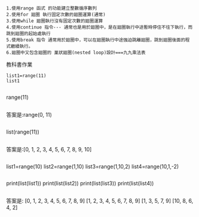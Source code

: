 ###
```
1.使用range 函式 的功能建立整數循序數列
2.使用for 廻圈 執行固定次數的廻圈運算(通常)
3.使用while 廻圈執行沒有固定次數的廻圈運算
4.使用continue 指令--- 通常也是用於廻圈中，是在廻圈執行中途暫時停住不往下執行，而跳到廻圈的起始處執行
5.使用break 指令 通常用於廻圈中，可以在廻圈執行中途強迫跳離廻圈，跳到廻圈後面的程式繼續執行。
6.廻圈中又包含廻圈的 巢狀廻圈(nested loop)設計===九九乘法表
```
教科書作業
```
list1=range(11)
list1
```

```
```
range(11)
```
```
答案是:range(0, 11)
```
```
list(range(11))
```
```
答案是:[0, 1, 2, 3, 4, 5, 6, 7, 8, 9, 10]
```
```
list1=range(10)
list2=range(1,10)
list3=range(1,10,2)
list4=range(10,1,-2)
```
```
print(list(list1))
print(list(list2))
print(list(list3)) 
print(list(list4))  
```
```
答案是:
[0, 1, 2, 3, 4, 5, 6, 7, 8, 9]
[1, 2, 3, 4, 5, 6, 7, 8, 9]
[1, 3, 5, 7, 9]
[10, 8, 6, 4, 2]
```





























